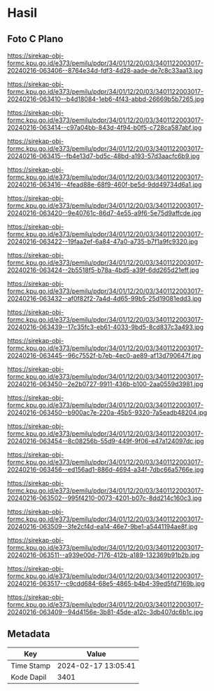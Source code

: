 # Hasil

## Foto C Plano

https://sirekap-obj-formc.kpu.go.id/e373/pemilu/pdpr/34/01/12/20/03/3401122003017-20240216-063406--8764e34d-fdf3-4d28-aade-de7c8c33aa13.jpg

https://sirekap-obj-formc.kpu.go.id/e373/pemilu/pdpr/34/01/12/20/03/3401122003017-20240216-063410--b4d18084-1eb6-4f43-abbd-26669b5b7265.jpg

https://sirekap-obj-formc.kpu.go.id/e373/pemilu/pdpr/34/01/12/20/03/3401122003017-20240216-063414--c97a04bb-843d-4f94-b0f5-c728ca587abf.jpg

https://sirekap-obj-formc.kpu.go.id/e373/pemilu/pdpr/34/01/12/20/03/3401122003017-20240216-063415--fb4e13d7-bd5c-48bd-a193-57d3aacfc6b9.jpg

https://sirekap-obj-formc.kpu.go.id/e373/pemilu/pdpr/34/01/12/20/03/3401122003017-20240216-063416--4fead88e-68f9-460f-be5d-9dd49734d6a1.jpg

https://sirekap-obj-formc.kpu.go.id/e373/pemilu/pdpr/34/01/12/20/03/3401122003017-20240216-063420--9e40761c-86d7-4e55-a9f6-5e75d9affcde.jpg

https://sirekap-obj-formc.kpu.go.id/e373/pemilu/pdpr/34/01/12/20/03/3401122003017-20240216-063422--19faa2ef-6a84-47a0-a735-b7f1a9fc9320.jpg

https://sirekap-obj-formc.kpu.go.id/e373/pemilu/pdpr/34/01/12/20/03/3401122003017-20240216-063424--2b5518f5-b78a-4bd5-a39f-6dd265d21eff.jpg

https://sirekap-obj-formc.kpu.go.id/e373/pemilu/pdpr/34/01/12/20/03/3401122003017-20240216-063432--af0f82f2-7a4d-4d65-99b5-25d19081edd3.jpg

https://sirekap-obj-formc.kpu.go.id/e373/pemilu/pdpr/34/01/12/20/03/3401122003017-20240216-063439--17c35fc3-eb61-4033-9bd5-8cd837c3a493.jpg

https://sirekap-obj-formc.kpu.go.id/e373/pemilu/pdpr/34/01/12/20/03/3401122003017-20240216-063445--96c7552f-b7eb-4ec0-ae89-af13d790647f.jpg

https://sirekap-obj-formc.kpu.go.id/e373/pemilu/pdpr/34/01/12/20/03/3401122003017-20240216-063450--2e2b0727-9911-436b-b100-2aa0559d3981.jpg

https://sirekap-obj-formc.kpu.go.id/e373/pemilu/pdpr/34/01/12/20/03/3401122003017-20240216-063450--b900ac7e-220a-45b5-9320-7a5eadb48204.jpg

https://sirekap-obj-formc.kpu.go.id/e373/pemilu/pdpr/34/01/12/20/03/3401122003017-20240216-063454--8c08256b-55d9-449f-9f06-e47a124097dc.jpg

https://sirekap-obj-formc.kpu.go.id/e373/pemilu/pdpr/34/01/12/20/03/3401122003017-20240216-063456--ed156ad1-886d-4694-a34f-7dbc66a5766e.jpg

https://sirekap-obj-formc.kpu.go.id/e373/pemilu/pdpr/34/01/12/20/03/3401122003017-20240216-063502--995f4210-0073-4201-b07c-8dd214c160c3.jpg

https://sirekap-obj-formc.kpu.go.id/e373/pemilu/pdpr/34/01/12/20/03/3401122003017-20240216-063509--3fe2cf4d-ea14-46e7-9be1-a5441194ae8f.jpg

https://sirekap-obj-formc.kpu.go.id/e373/pemilu/pdpr/34/01/12/20/03/3401122003017-20240216-063511--a939e00d-7176-412b-a189-132369b91b2b.jpg

https://sirekap-obj-formc.kpu.go.id/e373/pemilu/pdpr/34/01/12/20/03/3401122003017-20240216-063517--c9cdd684-68e5-4865-b4b4-39ed5fd7169b.jpg

https://sirekap-obj-formc.kpu.go.id/e373/pemilu/pdpr/34/01/12/20/03/3401122003017-20240216-063409--94d4156e-3b81-45de-a12c-3db407dc6b1c.jpg


## Metadata

| Key        | Value               |
| ---------- | ------------------- |
| Time Stamp | 2024-02-17 13:05:41 |
| Kode Dapil | 3401                |



